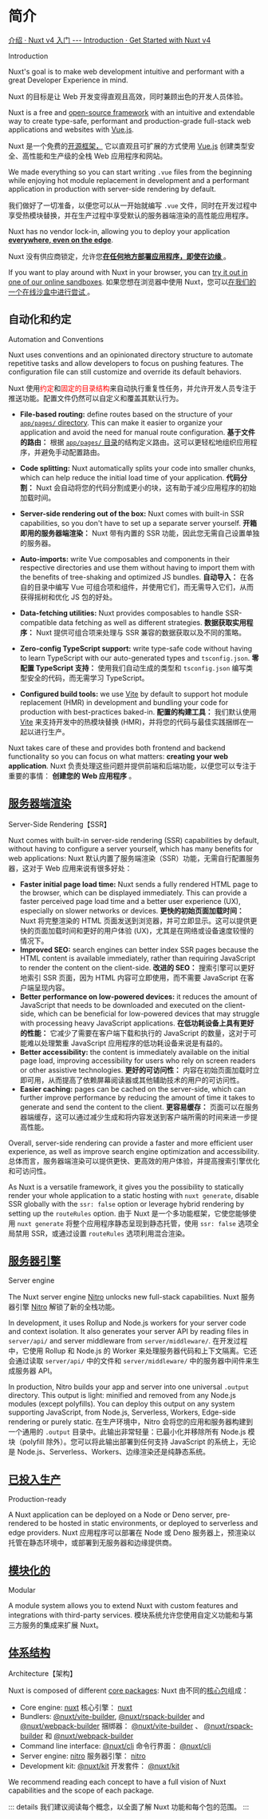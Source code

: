 # 简介

[介绍 · Nuxt v4 入门 --- Introduction · Get Started with Nuxt v4](https://nuxt.com/docs/4.x/getting-started/introduction)

Introduction 

Nuxt's goal is to make web development intuitive and performant with a great Developer Experience in mind.

Nuxt 的目标是让 Web 开发变得直观且高效，同时兼顾出色的开发人员体验。

Nuxt is a free and [open-source framework](https://github.com/nuxt/nuxt) with an intuitive and extendable way to create type-safe, performant and production-grade full-stack web applications and websites with [Vue.js](https://vuejs.org/).

Nuxt 是一个免费的[开源框架，](https://github.com/nuxt/nuxt) 它以直观且可扩展的方式使用 [Vue.js](https://vuejs.org/) 创建类型安全、高性能和生产级的全栈 Web 应用程序和网站。

We made everything so you can start writing `.vue` files from the beginning while enjoying hot module replacement in development and a performant application in production with server-side rendering by default.

我们做好了一切准备，以便您可以从一开始就编写 `.vue` 文件，同时在开发过程中享受热模块替换，并在生产过程中享受默认的服务器端渲染的高性能应用程序。

Nuxt has no vendor lock-in, allowing you to deploy your application [**everywhere, even on the edge**](https://nuxt.com/blog/nuxt-on-the-edge).

Nuxt 没有供应商锁定，允许您[**在任何地方部署应用程序，即使在边缘** ](https://nuxt.com/blog/nuxt-on-the-edge)。

If you want to play around with Nuxt in your browser, you can [try it out in one of our online sandboxes](https://nuxt.com/docs/4.x/getting-started/installation#play-online).
如果您想在浏览器中使用 Nuxt，您可以[在我们的一个在线沙盒中进行尝试 ](https://nuxt.com/docs/4.x/getting-started/installation#play-online)。

## 自动化和约定

Automation and Conventions 

Nuxt uses conventions and an opinionated directory structure to automate repetitive tasks and allow developers to focus on pushing features. The configuration file can still customize and override its default behaviors.

Nuxt 使用<font color="red">约定</font>和<font color="red">固定的目录结构</font>来自动执行重复性任务，并允许开发人员专注于推送功能。配置文件仍然可以自定义和覆盖其默认行为。



- **File-based routing:** define routes based on the structure of your [`app/pages/` directory](https://nuxt.com/docs/4.x/guide/directory-structure/app/pages). This can make it easier to organize your application and avoid the need for manual route configuration.
  **基于文件的路由：** 根据 [`app/pages/` 目录](https://nuxt.com/docs/4.x/guide/directory-structure/app/pages)的结构定义路由。这可以更轻松地组织应用程序，并避免手动配置路由。

- **Code splitting:** Nuxt automatically splits your code into smaller chunks, which can help reduce the initial load time of your application.
  **代码分割：** Nuxt 会自动将您的代码分割成更小的块，这有助于减少应用程序的初始加载时间。

- **Server-side rendering out of the box:** Nuxt comes with built-in SSR capabilities, so you don't have to set up a separate server yourself.
  **开箱即用的服务器端渲染：** Nuxt 带有内置的 SSR 功能，因此您无需自己设置单独的服务器。
- **Auto-imports:** write Vue composables and components in their respective directories and use them without having to import them with the benefits of tree-shaking and optimized JS bundles.
  **自动导入：** 在各自的目录中编写 Vue 可组合项和组件，并使用它们，而无需导入它们，从而获得摇树和优化 JS 包的好处。
- **Data-fetching utilities:** Nuxt provides composables to handle SSR-compatible data fetching as well as different strategies.
  **数据获取实用程序：** Nuxt 提供可组合项来处理与 SSR 兼容的数据获取以及不同的策略。
- **Zero-config TypeScript support:** write type-safe code without having to learn TypeScript with our auto-generated types and `tsconfig.json`.
  **零配置 TypeScript 支持：** 使用我们自动生成的类型和 `tsconfig.json` 编写类型安全的代码，而无需学习 TypeScript。
- **Configured build tools:** we use [Vite](https://vite.dev/) by default to support hot module replacement (HMR) in development and bundling your code for production with best-practices baked-in.
  **配置的构建工具：** 我们默认使用 [Vite](https://vite.dev/) 来支持开发中的热模块替换 (HMR)，并将您的代码与最佳实践捆绑在一起以进行生产。

Nuxt takes care of these and provides both frontend and backend functionality so you can focus on what matters: **creating your web application**.
Nuxt 负责处理这些问题并提供前端和后端功能，以便您可以专注于重要的事情： **创建您的 Web 应用程序** 。

## [服务器端渲染](https://nuxt.com/docs/4.x/getting-started/introduction#server-side-rendering)

Server-Side Rendering【SSR】

Nuxt comes with built-in server-side rendering (SSR) capabilities by default, without having to configure a server yourself, which has many benefits for web applications:
Nuxt 默认内置了服务端渲染（SSR）功能，无需自行配置服务器，这对于 Web 应用来说有很多好处：

- **Faster initial page load time:** Nuxt sends a fully rendered HTML page to the browser, which can be displayed immediately. This can provide a faster perceived page load time and a better user experience (UX), especially on slower networks or devices.
  **更快的初始页面加载时间：** Nuxt 将完整渲染的 HTML 页面发送到浏览器，并可立即显示。这可以提供更快的页面加载时间和更好的用户体验 (UX)，尤其是在网络或设备速度较慢的情况下。
- **Improved SEO:** search engines can better index SSR pages because the HTML content is available immediately, rather than requiring JavaScript to render the content on the client-side.
  **改进的 SEO：** 搜索引擎可以更好地索引 SSR 页面，因为 HTML 内容可立即使用，而不需要 JavaScript 在客户端呈现内容。
- **Better performance on low-powered devices:** it reduces the amount of JavaScript that needs to be downloaded and executed on the client-side, which can be beneficial for low-powered devices that may struggle with processing heavy JavaScript applications.
  **在低功耗设备上具有更好的性能：** 它减少了需要在客户端下载和执行的 JavaScript 的数量，这对于可能难以处理繁重 JavaScript 应用程序的低功耗设备来说是有益的。
- **Better accessibility:** the content is immediately available on the initial page load, improving accessibility for users who rely on screen readers or other assistive technologies.
  **更好的可访问性：** 内容在初始页面加载时立即可用，从而提高了依赖屏幕阅读器或其他辅助技术的用户的可访问性。
- **Easier caching:** pages can be cached on the server-side, which can further improve performance by reducing the amount of time it takes to generate and send the content to the client.
  **更容易缓存：** 页面可以在服务器端缓存，这可以通过减少生成和将内容发送到客户端所需的时间来进一步提高性能。

Overall, server-side rendering can provide a faster and more efficient user experience, as well as improve search engine optimization and accessibility.
总体而言，服务器端渲染可以提供更快、更高效的用户体验，并提高搜索引擎优化和可访问性。

As Nuxt is a versatile framework, it gives you the possibility to statically render your whole application to a static hosting with `nuxt generate`, disable SSR globally with the `ssr: false` option or leverage hybrid rendering by setting up the `routeRules` option.
由于 Nuxt 是一个多功能框架，它使您能够使用 `nuxt generate` 将整个应用程序静态呈现到静态托管，使用 `ssr: false` 选项全局禁用 SSR，或通过设置 `routeRules` 选项利用混合渲染。

## [服务器引擎](https://nuxt.com/docs/4.x/getting-started/introduction#server-engine)

Server engine

The Nuxt server engine [Nitro](https://nitro.build/) unlocks new full-stack capabilities.
Nuxt 服务器引擎 [Nitro](https://nitro.build/) 解锁了新的全栈功能。

In development, it uses Rollup and Node.js workers for your server code and context isolation. It also generates your server API by reading files in `server/api/` and server middleware from `server/middleware/`.
在开发过程中，它使用 Rollup 和 Node.js 的 Worker 来处理服务器代码和上下文隔离。它还会通过读取 `server/api/` 中的文件和 `server/middleware/` 中的服务器中间件来生成服务器 API。

In production, Nitro builds your app and server into one universal `.output` directory. This output is light: minified and removed from any Node.js modules (except polyfills). You can deploy this output on any system supporting JavaScript, from Node.js, Serverless, Workers, Edge-side rendering or purely static.
在生产环境中，Nitro 会将您的应用和服务器构建到一个通用的 `.output` 目录中。此输出非常轻量：已最小化并移除所有 Node.js 模块（polyfill 除外）。您可以将此输出部署到任何支持 JavaScript 的系统上，无论是 Node.js、Serverless、Workers、边缘渲染还是纯静态系统。



## [已投入生产](https://nuxt.com/docs/4.x/getting-started/introduction#production-ready)

 Production-ready 

A Nuxt application can be deployed on a Node or Deno server, pre-rendered to be hosted in static environments, or deployed to serverless and edge providers.
Nuxt 应用程序可以部署在 Node 或 Deno 服务器上，预渲染以托管在静态环境中，或部署到无服务器和边缘提供商。

## [模块化的](https://nuxt.com/docs/4.x/getting-started/introduction#modular)

Modular

A module system allows you to extend Nuxt with custom features and integrations with third-party services.
模块系统允许您使用自定义功能和与第三方服务的集成来扩展 Nuxt。

## [体系结构](https://nuxt.com/docs/4.x/getting-started/introduction#architecture)

Architecture【架构】

Nuxt is composed of different [core packages](https://github.com/nuxt/nuxt/tree/main/packages):
Nuxt 由不同的[核心包](https://github.com/nuxt/nuxt/tree/main/packages)组成：

- Core engine: [nuxt](https://github.com/nuxt/nuxt/tree/main/packages/nuxt)
  核心引擎： [nuxt](https://github.com/nuxt/nuxt/tree/main/packages/nuxt)
- Bundlers: [@nuxt/vite-builder](https://github.com/nuxt/nuxt/tree/main/packages/vite), [@nuxt/rspack-builder](https://github.com/nuxt/nuxt/tree/main/packages/rspack) and [@nuxt/webpack-builder](https://github.com/nuxt/nuxt/tree/main/packages/webpack)
  捆绑器： [@nuxt/vite-builder](https://github.com/nuxt/nuxt/tree/main/packages/vite) 、 [@nuxt/rspack-builder](https://github.com/nuxt/nuxt/tree/main/packages/rspack) 和 [@nuxt/webpack-builder](https://github.com/nuxt/nuxt/tree/main/packages/webpack)
- Command line interface: [@nuxt/cli](https://github.com/nuxt/cli)
  命令行界面： [@nuxt/cli](https://github.com/nuxt/cli)
- Server engine: [nitro](https://github.com/nitrojs/nitro)
  服务器引擎： [nitro](https://github.com/nitrojs/nitro)
- Development kit: [@nuxt/kit](https://github.com/nuxt/nuxt/tree/main/packages/kit)
  开发套件： [@nuxt/kit](https://github.com/nuxt/nuxt/tree/main/packages/kit)

We recommend reading each concept to have a full vision of Nuxt capabilities and the scope of each package.

::: details
我们建议阅读每个概念，以全面了解 Nuxt 功能和每个包的范围。
:::





